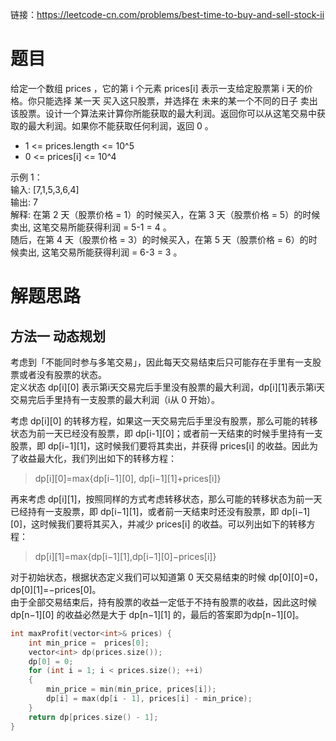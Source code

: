 链接：https://leetcode-cn.com/problems/best-time-to-buy-and-sell-stock-ii
# 题目
给定一个数组 prices ，它的第 i 个元素 prices[i] 表示一支给定股票第 i 天的价格。你只能选择 某一天 买入这只股票，并选择在 未来的某一个不同的日子 卖出该股票。设计一个算法来计算你所能获取的最大利润。返回你可以从这笔交易中获取的最大利润。如果你不能获取任何利润，返回 0 。
- 1 <= prices.length <= 10^5
- 0 <= prices[i] <= 10^4

示例 1：  
输入: [7,1,5,3,6,4]  
输出: 7  
解释: 在第 2 天（股票价格 = 1）的时候买入，在第 3 天（股票价格 = 5）的时候卖出, 这笔交易所能获得利润 = 5-1 = 4 。  
随后，在第 4 天（股票价格 = 3）的时候买入，在第 5 天（股票价格 = 6）的时候卖出, 这笔交易所能获得利润 = 6-3 = 3 。

# 解题思路
## 方法一 动态规划
考虑到「不能同时参与多笔交易」，因此每天交易结束后只可能存在手里有一支股票或者没有股票的状态。  
定义状态 dp[i][0] 表示第i天交易完后手里没有股票的最大利润，dp[i][1]表示第i天交易完后手里持有一支股票的最大利润（i从 0 开始）。  

考虑 dp[i][0] 的转移方程，如果这一天交易完后手里没有股票，那么可能的转移状态为前一天已经没有股票，即 dp[i-1][0]；或者前一天结束的时候手里持有一支股票，即 dp[i−1][1]，这时候我们要将其卖出，并获得 prices[i] 的收益。因此为了收益最大化，我们列出如下的转移方程：  

>dp[i][0]=max{dp[i−1][0], dp[i−1][1]+prices[i]}  

再来考虑 dp[i][1]，按照同样的方式考虑转移状态，那么可能的转移状态为前一天已经持有一支股票，即 dp[i−1][1]，或者前一天结束时还没有股票，即 dp[i−1][0]，这时候我们要将其买入，并减少 prices[i] 的收益。可以列出如下的转移方程：  

>dp[i][1]=max{dp[i−1][1],dp[i−1][0]−prices[i]}  

对于初始状态，根据状态定义我们可以知道第 0 天交易结束的时候 dp[0][0]=0，dp[0][1]=−prices[0]。  
由于全部交易结束后，持有股票的收益一定低于不持有股票的收益，因此这时候dp[n−1][0] 的收益必然是大于 dp[n−1][1] 的，最后的答案即为dp[n−1][0]。

```c++
int maxProfit(vector<int>& prices) {
    int min_price =  prices[0];
    vector<int> dp(prices.size());
    dp[0] = 0;
    for (int i = 1; i < prices.size(); ++i)
    {
        min_price = min(min_price, prices[i]);
        dp[i] = max(dp[i - 1], prices[i] - min_price);
    }
    return dp[prices.size() - 1];
}
```
